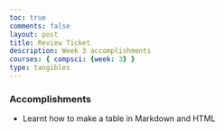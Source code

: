 ```yaml
---
toc: true
comments: false
layout: post
title: Review Ticket
description: Week 3 accomplishments
courses: { compsci: {week: 3} }
type: tangibles
---
```


### Accomplishments
- Learnt how to make a table in Markdown and HTML